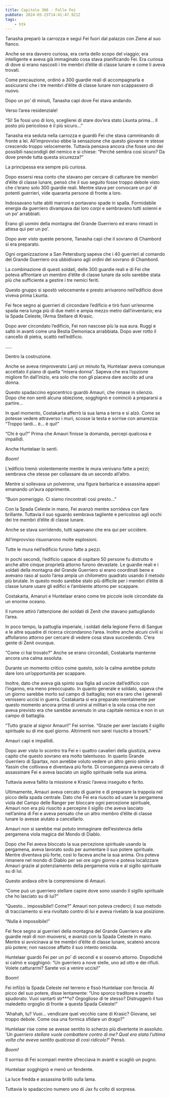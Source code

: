 ```yaml
---
title: Capitolo 366 - Folle Fei
pubDate: 2024-05-25T14:41:47.921Z
tags:
    - htk
---
```


Tanasha preparò la carrozza e seguì Fei fuori dal palazzo con Ziene al suo fianco.

Anche se era davvero curiosa, era certa dello scopo del viaggio; era intelligente e aveva già immaginato cosa stava pianificando Fei. Era curiosa di dove si erano nascosti i tre membri d’élite di classe lunare e come li aveva trovati.

Come precauzione, ordinò a 300 guardie reali di accompagnarla e assicurarsi che i tre membri d’élite di classe lunare non scappassero di nuovo.

Dopo un po’ di minuti, Tanasha capì dove Fei stava andando.

Verso l’area residenziale!

“Sì! Se fossi uno di loro, sceglierei di stare dov’era stato Lkunta prima… Il posto più pericoloso è il più sicuro…”

Tanasha era seduta nella carrozza e guardò Fei che stava camminando di fronte a lei. All’improvviso ebbe la sensazione che questo giovane re stesse crescendo troppo velocemente. Tuttavia pensava ancora che fosse uno dei possibili nascondigli del nemico e si chiese: “Perché sembra così sicuro? Da dove prende tutta questa sicurezza?”

La principessa era sempre più curiosa.

Dopo essersi resa conto che stavano per cercare di catturare tre membri d’élite di classe lunare, pensò che il suo seguito fosse troppo debole visto che c’erano solo 300 guardie reali. Mentre stava per convocare un po’ di potenti guerrieri, vide quaranta persone di fronte a loro.

Indossavano tutte abiti marroni e portavano spade in spalla. Formidabile energia da guerriero divampava dai loro corpi e sembravano tutti solenni e un po’ arrabbiati.

Erano gli uomini della montagna del Grande Guerriero ed erano rimasti in attesa qui per un po’.

Dopo aver visto queste persone, Tanasha capì che il sovrano di Chambord si era preparato.

Ogni organizzazione a San Petersburg sapeva che i 40 guerrieri al comando del Grande Guerriero ora ubbidivano agli ordini del sovrano di Chambord.

La combinazione di questi soldati, delle 300 guardie reali e di Fei che poteva affrontare un membro d’élite di classe lunare da solo sarebbe stata più che sufficiente a gestire i tre nemici feriti.

Questo gruppo si spostò velocemente e presto arrivarono nell’edificio dove viveva prima Lkunta.

Fei fece segno ai guerrieri di circondare l’edificio e tirò fuori un’enorme spada nera lunga più di due metri e ampia mezzo metro dall’inventario; era la Spada Celeste, l’Arma Stellare di Krasic.

Dopo aver circondato l’edificio, Fei non nascose più la sua aura. Ruggì e saltò in avanti come una Bestia Demoniaca arrabbiata. Dopo aver rotto il cancello di pietra, scattò nell’edificio.

…..

Dentro la costruzione.

Anche se aveva rimproverato Lanji un minuto fa, Huntelaar aveva comunque accettato il piano di quella “misera donna”. Sapeva che era l’opzione migliore fin dall’inizio, era solo che non gli piaceva dare ascolto ad una donna.

Questo spadaccino egocentrico guardò Amauri, che rimase in silenzio. Dopo che non sentì alcuna obiezione, sogghignò e cominciò a prepararsi a partire…

In quel momento, Costakarta afferrò la sua lama a terra e si alzò. Come se potesse vedere attraverso i muri, scosse la testa e sorrise con amarezza: “Troppo tardi… è… è qui!”

“Chi è qui?” Prima che Amauri finisse la domanda, percepì qualcosa e impallidì.

Anche Huntelaar lo sentì.

<em>Boom!</em>

L’edificio tremò violentemente mentre le mura venivano fatte a pezzi; sembrava che stesse per collassare da un secondo all’altro.

Mentre si sollevava un polverone, una figura barbarica e assassina apparì emanando un’aura opprimente.

“Buon pomeriggio. Ci siamo rincontrati così presto…”

Con la Spada Celeste in mano, Fei avanzò mentre sorrideva con fare brillante. Tuttavia il suo sguardo sembrava tagliente e pericoloso agli occhi dei tre membri d’élite di classe lunare.

Anche se stava sorridendo, tutti sapevano che era qui per uccidere.

All’improvviso risuonarono molte esplosioni.

Tutte le mura nell’edificio furono fatte a pezzi.

In pochi secondi, l’edificio capace di ospitare 50 persone fu distrutto e anche altre cinque proprietà attorno furono devastate. Le guardie reali e i soldati della montagna del Grande Guerriero si erano coordinati bene e avevano raso al suolo l’area ampia un chilometro quadrato usando il metodo più brutale. In questo modo sarebbe stato più difficile per i membri d’élite di classe lunare usare gli edifici e l’ambiente attorno per scappare.

Costakarta, Amaruri e Huntelaar erano come tre piccole isole circondate da un enorme oceano.

Il rumore attirò l’attenzione dei soldati di Zenit che stavano pattugliando l’area.

In poco tempo, la pattuglia imperiale, i soldati della legione Ferro di Sangue e le altre squadre di ricerca circondarono l’area. Inoltre anche alcuni civili si affollarono attorno per cercare di vedere cosa stava succedendo. C’era gente di Zenit ovunque.

“Come ci hai trovato?” Anche se erano circondati, Costakarta mantenne ancora una calma assoluta.

Durante un momento critico come questo, solo la calma avrebbe potuto dare loro un’opportunità per scappare.

Inoltre, dato che aveva già spinto sua figlia ad uscire dall’edificio con l’inganno, era meno preoccupato. In quanto generale e soldato, sapeva che un giorno sarebbe morto sul campo di battaglia; non era raro che i generali venissero uccisi in guerra. Costakarta si era preparato mentalmente per questo momento ancora prima di unirsi ai militari e la sola cosa che non aveva previsto era che sarebbe avvenuto in una capitale nemica e non in un campo di battaglia.

“Tutto grazie al signor Amauri!” Fei sorrise. “Grazie per aver lasciato il sigillo spirituale su di me quel giorno. Altrimenti non sarei riuscito a trovarti.”

Amauri capì e impallidì.

Dopo aver visto lo scontro tra Fei e i quattro cavalieri della giustizia, aveva capito che questo sovrano era molto talentuoso. In quanto Grande Guerriero di Spartax, non avrebbe voluto vedere un altro genio simile a Yassin che coltivava e diventava più forte. Di conseguenza aveva cercato di assassinare Fei e aveva lasciato un sigillo spirituale nella sua anima.

Tuttavia aveva fallito la missione e Krasic l’aveva inseguito e ferito.

Ultimamente, Amauri aveva cercato di guarire e di preparare la trappola nel picco della spada centrale. Dato che Fei era riuscito ad usare la pergamena viola del Campo delle Ranger per bloccare ogni percezione spirituale, Amauri non era più riuscito a percepire il sigillo che aveva lasciato nell’anima di Fei e aveva pensato che un altro membro d’élite di classe lunare lo avesse aiutato a cancellarlo.

Amauri non si sarebbe mai potuto immaginare dell’esistenza della pergamena viola magica del Mondo di Diablo.

Dopo che Fei aveva bloccato la sua percezione spirituale usando la pergamena, aveva lavorato sodo per aumentare il suo potere spirituale. Mentre diventava più forte, così lo faceva anche la sua anima. Ora poteva rimanere nel mondo di Diablo per sei ore ogni giorno e poteva localizzare Amauri grazie al potenziamento della pergamena viola e al sigillo spirituale su di lui.

Questo andava oltre la comprensione di Amauri.

“Come può un guerriero stellare capire dove sono usando il sigillo spirituale che ho lasciato su di lui?”

“Questo… impossibile!! Come?” Amauri non poteva crederci; il suo metodo di tracciamento si era rivoltato contro di lui e aveva rivelato la sua posizione.

“Nulla è impossibile!”

Fei fece segno ai guerrieri della montagna del Grande Guerriero e alle guardie reali di non muoversi, e avanzò con la Spada Celeste in mano. Mentre si avvicinava ai tre membri d’èlite di classe lunare, scatenò ancora più potere; non nascose affatto il suo intento omicida.

Huntelaar guardò Fei per un po’ di secondi e si osservò attorno. Dopodiché si calmò e sogghignò: “Un guerriero a nove stelle, uno ad otto e dei rifiuti. Volete catturarmi? Sarete voi a venire uccisi!”

Boom!

Fei infilzò la Spada Celeste nel terreno e fissò Huntelaar con ferocia. Al picco del suo potere, disse lentamente: “Uno sporco traditore e insetto spudorato. Vuoi vantarti str***o? Orgoglioso di te stesso? Distruggerò il tuo maledetto orgoglio di fronte a questa Spada Celeste!”

“Ahahah, tu? Vuoi… vendicare quel vecchio cane di Krasic? Giovane, sei troppo debole. Come osa una formica sfidare un drago?”

Huntelaar rise come se avesse sentito lo scherzo più divertente in assoluto. <em>’Un guerriero stellare vuole combattere contro di me? Qual era stata l’ultima volta che aveva sentito qualcosa di così ridicolo?’</em> Pensò.

<em>Boom!</em>

Il sorriso di Fei scomparì mentre sfrecciava in avanti e scagliò un pugno.

Huntelaar sogghignò e menò un fendente.

La luce fredda e assassina brillò sulla lama.

Tuttavia lo spadaccino numero uno di Jax fu colto di sorpresa.



